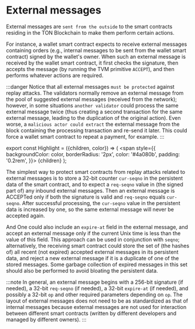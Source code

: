 # External messages


External messages are `sent from the outside` to the smart contracts residing in the TON Blockchain to make them perform certain actions. 

For instance, a wallet smart contract expects to receive external messages containing orders (e.g., internal messages to be sent from the wallet smart contract) signed by the wallet's owner. When such an external message is received by the wallet smart contract, it first checks the signature, then accepts the message (by running the TVM primitive `ACCEPT`), and then performs whatever actions are required.

:::danger
Notice that all external messages `must be protected` against replay attacks. The validators normally remove an external message from the pool of suggested external messages (received from the network); however, in some situations `another validator` could process the same external message twice (thus creating a second transaction for the same external message, leading to the duplication of the original action). Even worse, a `malicious actor could extract` the external message from the block containing the processing transaction and re-send it later. This could force a wallet smart contract to repeat a payment, for example.
:::

export const Highlight = ({children, color}) => (
<span
style={{
backgroundColor: color,
borderRadius: '2px',
color: '#4a080b',
padding: '0.2rem',
}}>
{children}
</span>
);


The <Highlight color="#ffeced">simplest way to protect smart contracts from replay attacks</Highlight> related to external messages is to store a 32-bit counter `cur-seqno` in the persistent data of the smart contract, and to expect a `req-seqno` value in (the signed part of) any inbound external messages. Then an external message is ACCEPTed only if both the signature is valid and `req-seqno` equals `cur-seqno`. After successful processing, the `cur-seqno` value in the persistent data is increased by one, so the <Highlight color="#ffeced">same external message will never be accepted again</Highlight>.

And <Highlight color="#ffeced">One could also</Highlight> include an `expire-at` field in the external message, and accept an external message only if the current Unix time is less than the value of this field. This approach can be used in conjunction with `seqno`; alternatively, the receiving smart contract could store the set of (the hashes of) all recent (not expired) accepted external messages in its persistent data, and reject a new external message if it is a duplicate of one of the stored messages. Some garbage collection of expired messages in this set should also be performed to avoid bloating the persistent data.

:::note
In general, an external message begins with a 256-bit signature (if needed), a 32-bit `req-seqno` (if needed), a 32-bit `expire-at` (if needed), and possibly a 32-bit `op` and other required parameters depending on `op`. The layout of external messages does not need to be as standardized as that of internal messages because external messages are not used for interaction between different smart contracts (written by different developers and managed by different owners).
:::